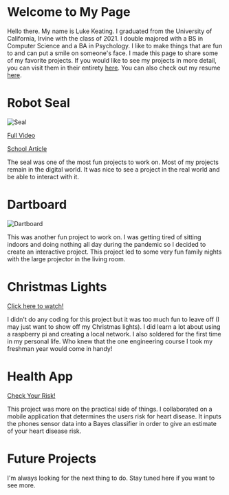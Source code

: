 # Welcome to My Page

Hello there. My name is Luke Keating. I graduated from the University of California, Irvine with the class of 2021. I double majored with a BS in Computer Science and a BA in Psychology. I like to make things that are fun to and can put a smile on someone's face. I made this page to share some of my favorite projects. If you would like to see my projects in more detail, you can visit them in their entirety [here](https://github.com/pooiy2). You can also check out my resume [here](https://docs.google.com/document/d/1zEbBAFWX7JU9GU9sdO4X7wVq8aKU3a-DQR1_kq-1bhI/edit?usp=sharing).

# Robot Seal

![Seal](https://user-images.githubusercontent.com/45306137/124833727-7689ca80-df33-11eb-92ab-39a43b8afcd8.gif)

[Full Video](https://www.youtube.com/watch?v=yxYAd3zFkkI)

[School Article](https://www.socsci.uci.edu/newsevents/news/2020/2020-03-20-socially-assistive-robotics.php)

The seal was one of the most fun projects to work on. Most of my projects remain in the digital world. It was nice to see a project in the real world and be able to interact with it.

# Dartboard 

![Dartboard](https://user-images.githubusercontent.com/45306137/124836491-e4d08c00-df37-11eb-9a6b-9d7f5448a7fe.gif)

This was another fun project to work on. I was getting tired of sitting indoors and doing nothing all day during the pandemic so I decided to create an interactive project. This project led to some very fun family nights with the large projector in the living room.

# Christmas Lights

[Click here to watch!](pooiy2.github.io)

I didn't do any coding for this project but it was too much fun to leave off (I may just want to show off my Christmas lights). I did learn a lot about using a raspberry pi and creating a local network. I also soldered for the first time in my personal life. Who knew that the one engineering course I took my freshman year would come in handy!

# Health App

[Check Your Risk!](pooiy2.github.io)

This project was more on the practical side of things. I collaborated on a mobile application that determines the users risk for heart disease. It inputs the phones sensor data into a Bayes classifier in order to give an estimate of your heart disease risk. 

# Future Projects

I'm always looking for the next thing to do. Stay tuned here if you want to see more.
